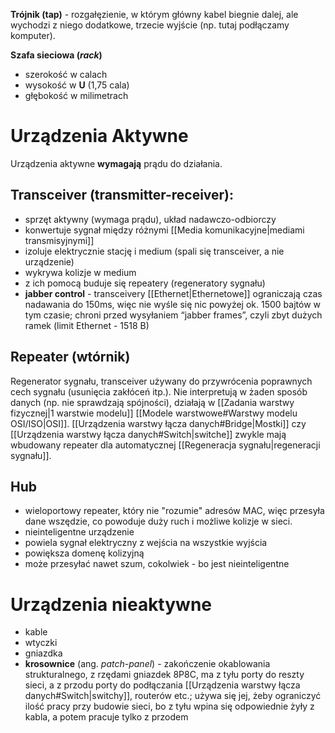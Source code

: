 **Trójnik (tap)** - rozgałęzienie, w którym główny kabel biegnie dalej, ale wychodzi z niego dodatkowe, trzecie wyjście (np. tutaj podłączamy komputer).

**Szafa sieciowa (*rack*)**
- szerokość w calach
- wysokość w **U** (1,75 cala)
- głębokość w milimetrach


# Urządzenia Aktywne 

Urządzenia aktywne **wymagają** prądu do działania.
## Transceiver (transmitter-receiver):

- sprzęt aktywny (wymaga prądu), układ nadawczo-odbiorczy
- konwertuje sygnał między różnymi [[Media komunikacyjne|mediami transmisyjnymi]]
- izoluje elektrycznie stację i medium (spali się transceiver, a nie urządzenie)
- wykrywa kolizje w medium
- z ich pomocą buduje się repeatery (regeneratory sygnału)
- **jabber control** - transceivery [[Ethernet|Ethernetowe]] ograniczają czas nadawania do 150ms, więc nie wyśle się nic powyżej ok. 1500 bajtów w tym czasie; chroni przed wysyłaniem “jabber frames”, czyli zbyt dużych ramek (limit Ethernet - 1518 B)

## Repeater (wtórnik) 

Regenerator sygnału, transceiver używany do przywrócenia poprawnych cech sygnału (usunięcia zakłóceń itp.). Nie interpretują w żaden sposób danych (np. nie sprawdzają spójności), działają w [[Zadania warstwy fizycznej|1 warstwie modelu]] [[Modele warstwowe#Warstwy modelu OSI/ISO|OSI]]. [[Urządzenia warstwy łącza danych#Bridge|Mostki]] czy [[Urządzenia warstwy łącza danych#Switch|switche]] zwykle mają wbudowany repeater dla automatycznej [[Regeneracja sygnału|regeneracji sygnału]].

## Hub

- wieloportowy repeater, który nie "rozumie" adresów MAC, więc przesyła dane wszędzie, co powoduje duży ruch i możliwe kolizje w sieci.
- nieinteligentne urządzenie
- powiela sygnał elektryczny z wejścia na wszystkie wyjścia
- powiększa domenę kolizyjną
- może przesyłać nawet szum, cokolwiek - bo jest nieinteligentne

# Urządzenia nieaktywne

- kable
- wtyczki
- gniazdka
- **krosownice** (ang. *patch-panel*) - zakończenie okablowania strukturalnego, z rzędami gniazdek 8P8C, ma z tyłu porty do reszty sieci, a z przodu porty do podłączania [[Urządzenia warstwy łącza danych#Switch|switchy]], routerów etc.; używa się jej, żeby ograniczyć ilość pracy przy budowie sieci, bo z tyłu wpina się odpowiednie żyły z kabla, a potem pracuje tylko z przodem

